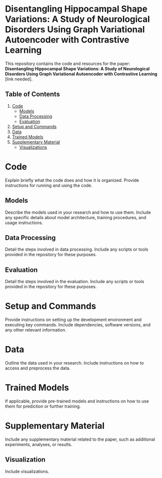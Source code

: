 # Disentangling Hippocampal Shape Variations: A Study of Neurological Disorders Using Graph Variational Autoencoder with Contrastive Learning

This repository contains the code and resources for the paper: **Disentangling Hippocampal Shape Variations: A Study of Neurological Disorders Using Graph Variational Autoencoder with Contrastive Learning** [link needed].

## Table of Contents

1. [Code](#code)
    - [Models](#models)
    - [Data Processing](#data-processing)
    - [Evaluation](#evaluation)
2. [Setup and Commands](#setup-and-commands)
3. [Data](#data)
4. [Trained Models](#trained-models)
5. [Supplementary Material](#supplementary-material)
    - [Visualizations](#visualizations)

# Code

Explain briefly what the code does and how it is organized. Provide instructions for running and using the code.

## Models

Describe the models used in your research and how to use them. Include any specific details about model architecture, training procedures, and usage instructions.

## Data Processing

Detail the steps involved in data processing. Include any scripts or tools provided in the repository for these purposes.

## Evaluation

Detail the steps involved in the evaluation. Include any scripts or tools provided in the repository for these purposes.

# Setup and Commands

Provide instructions on setting up the development environment and executing key commands. Include dependencies, software versions, and any other relevant information.

# Data

Outline the data used in your research. Include instructions on how to access and preprocess the data.

# Trained Models

If applicable, provide pre-trained models and instructions on how to use them for prediction or further training.

# Supplementary Material

Include any supplementary material related to the paper, such as additional experiments, analyses, or results.

## Visualization

Include visualizations.

